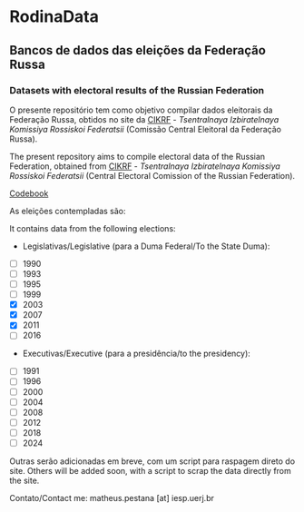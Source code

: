 # RodinaData

## Bancos de dados das eleições da Federação Russa
### Datasets with electoral results of the Russian Federation
 
O presente repositório tem como objetivo compilar dados eleitorais da Federação Russa, obtidos no site da [CIKRF](http://cikrf.ru) - *Tsentralnaya Izbiratelnaya Komissiya Rossiskoi Federatsii* (Comissão Central Eleitoral da Federação Russa).

The present repository aims to compile electoral data of the Russian Federation, obtained from [CIKRF](http://cikrf.ru) - *Tsentralnaya Izbiratelnaya Komissiya Rossiskoi Federatsii* (Central Electoral Comission of the Russian Federation).

[Codebook](https://github.com/mateuspestana/RodinaData/blob/master/RodinaData_Codebook.md)

As eleições contempladas são:

It contains data from the following elections:

* Legislativas/Legislative (para a Duma Federal/To the State Duma): 
- [ ] 1990
- [ ] 1993
- [ ] 1995
- [ ] 1999
- [x] 2003
- [x] 2007
- [x] 2011
- [ ] 2016

* Executivas/Executive (para a presidência/to the presidency):
- [ ] 1991
- [ ] 1996
- [ ] 2000
- [ ] 2004
- [ ] 2008
- [ ] 2012
- [ ] 2018
- [ ] 2024

Outras serão adicionadas em breve, com um script para raspagem direto do site. 
Others will be added soon, with a script to scrap the data directly from the site.

Contato/Contact me: matheus.pestana [at] iesp.uerj.br
